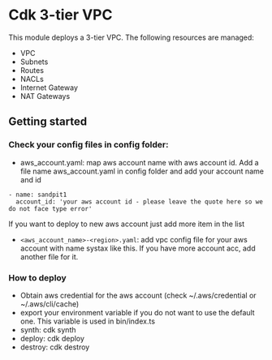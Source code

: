 # Cdk 3-tier VPC
This module deploys a 3-tier VPC. The following resources are managed:
- VPC
- Subnets
- Routes
- NACLs
- Internet Gateway
- NAT Gateways
## Getting started
### Check your config files in config folder:
- aws_account.yaml: map aws account name with aws account id.
Add a file name aws_account.yaml in config folder and add your account name and id
```
- name: sandpit1
  account_id: 'your aws account id - please leave the quote here so we do not face type error'
```   
If you want to deploy to new aws account just add more item in the list
- `<aws_account_name>-<region>.yaml`: add vpc config file for your aws account with name systax like this. If you have more account acc, add another file for it. 

### How to deploy
- Obtain aws credential for the aws account (check ~/.aws/credential or ~/.aws/cli/cache)
- export your environment variable if you do not want to use the default one. This variable is used in bin/index.ts
- synth: cdk synth
- deploy: cdk deploy
- destroy: cdk destroy
